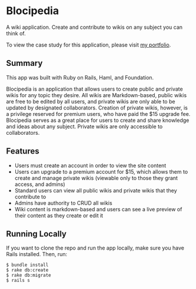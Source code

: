 # Blocipedia

A wiki application.  Create and contribute to wikis on any subject you can think of.

To view the case study for this application, please visit [my portfolio](sleekramer.github.io/portfolio/blocipedia).
## Summary

This app was built with Ruby on Rails, Haml, and Foundation.

Blocipedia is an application that allows users to create public and private wikis for any topic they desire. All wikis are Markdown-based, public wikis are free to be edited by all users, and private wikis are only able to be updated by designated collaborators. Creation of private wikis, however, is a privilege reserved for premium users, who have paid the $15 upgrade fee. Blocipedia serves as a great place for users to create and share knowledge and ideas about any subject. Private wikis are only accessible to collaborators.

## Features

* Users must create an account in order to view the site content
* Users can upgrade to a premium account for $15, which allows them to create and manage private wikis (viewable only to those they grant access, and admins)
* Standard users can view all public wikis and private wikis that they contribute to
* Admins have authority to CRUD all wikis
* Wiki content is markdown-based and users can see a live preview of their content as they create or edit it

## Running Locally

If you want to clone the repo and run the app locally, make sure you have Rails installed. Then, run:

```
$ bundle install
$ rake db:create
$ rake db:migrate
$ rails s
```
